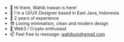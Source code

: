 - 👋 Hi there, Wahib Irawan is here!
- 👀 I'm a UI/UX Designer based in East Java, Indonesia
- 🌱 2 years of experience
- 😎 Loving minimalism, clean and modern design
- 🧬 Web3 / Crypto enthusiast
- 📫 Feel free to message: wahibuix@gmail.com

<!---
wahibirawan/wahibirawan is a ✨ special ✨ repository because its `README.md` (this file) appears on your GitHub profile.
You can click the Preview link to take a look at your changes.
--->
